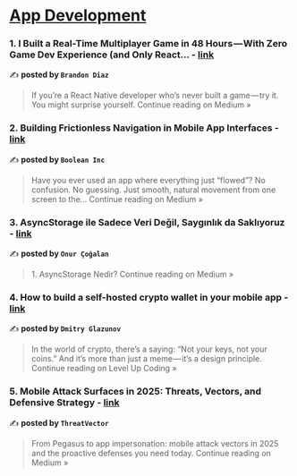 
<h1><a href=https://medium.com/tag/mobile-app-development/recommended target="_blank" rel="noopener noreferrer">App Development</a></h1>
<h3>1. I Built a Real-Time Multiplayer Game in 48 Hours — With Zero Game Dev Experience (and Only React… - <a href="https://brndndiaz.medium.com/i-built-a-real-time-multiplayer-game-in-48-hours-with-zero-game-dev-experience-and-only-react-c7c0284f8fa6?source=rss------mobile_app_development-5" target="_blank" rel="noopener noreferrer">link</a></h3>

✍️ **posted by `Brandon Diaz`**

<blockquote>If you’re a React Native developer who’s never built a game — try it. You might surprise yourself.
Continue reading on Medium »</blockquote>

<h3>2. Building Frictionless Navigation in Mobile App Interfaces - <a href="https://medium.com/@syedayanali781/building-frictionless-navigation-in-mobile-app-interfaces-fba79752c80b?source=rss------mobile_app_development-5" target="_blank" rel="noopener noreferrer">link</a></h3>

✍️ **posted by `Boolean Inc`**

<blockquote>Have you ever used an app where everything just “flowed”? No confusion. No guessing. Just smooth, natural movement from one screen to the…
Continue reading on Medium »</blockquote>

<h3>3. AsyncStorage ile Sadece Veri Değil, Saygınlık da Saklıyoruz - <a href="https://medium.com/@onurcogalan_96763/asyncstorage-ile-sadece-veri-de%C4%9Fil-sayg%C4%B1nl%C4%B1k-da-sakl%C4%B1yoruz-68261758b13c?source=rss------mobile_app_development-5" target="_blank" rel="noopener noreferrer">link</a></h3>

✍️ **posted by `Onur Çoğalan`**

<blockquote>1. AsyncStorage Nedir?
Continue reading on Medium »</blockquote>

<h3>4. How to build a self-hosted crypto wallet in your mobile app - <a href="https://levelup.gitconnected.com/how-to-build-a-self-hosted-crypto-wallet-in-your-mobile-app-704e545e7160?source=rss------mobile_app_development-5" target="_blank" rel="noopener noreferrer">link</a></h3>

✍️ **posted by `Dmitry Glazunov`**

<blockquote>In the world of crypto, there’s a saying: “Not your keys, not your coins.”
And it’s more than just a meme — it’s a design principle.
Continue reading on Level Up Coding »</blockquote>

<h3>5.  Mobile Attack Surfaces in 2025: Threats, Vectors, and Defensive Strategy - <a href="https://threatvector.medium.com/mobile-attack-surfaces-in-2025-threats-vectors-and-defensive-strategy-cc6265265ce1?source=rss------mobile_app_development-5" target="_blank" rel="noopener noreferrer">link</a></h3>

✍️ **posted by `ThreatVector`**

<blockquote>From Pegasus to app impersonation: mobile attack vectors in 2025 and the proactive defenses you need today.
Continue reading on Medium »</blockquote>

